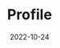 ---
title: Profile
date: 2022-10-24

type: landing

sections:
  - block: people
    content:
      title: Profile
      # Choose which groups/teams of users to display.
      #   Edit `user_groups` in each user's profile to add them to one or more of these groups.
      user_groups:
          - 프로필
      sort_by: Params.last_name
      sort_ascending: true
      text: "<p style='color: skyblue; font-size: 14px;'>Tap your profile to see more.</p>"
    design:
      show_interests: false
      show_role: true
      show_social: true
---